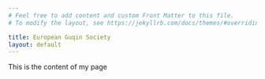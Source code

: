 ```yaml
---
# Feel free to add content and custom Front Matter to this file.
# To modify the layout, see https://jekyllrb.com/docs/themes/#overriding-theme-defaults

title: European Guqin Society 
layout: default
---
```


This is the content of my page
